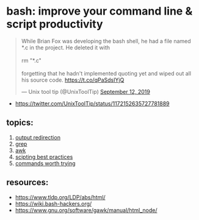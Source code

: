 
# bash: improve your command line & script productivity

<blockquote class="twitter-tweet" data-lang="en"><p lang="en" dir="ltr">While Brian Fox was developing the bash shell, he had a file named *.c in the project. He deleted it with<br><br>rm &quot;*.c&quot;<br><br>forgetting that he hadn&#39;t implemented quoting yet and wiped out all his source code. <a href="https://t.co/qPaSdsIYjQ">https://t.co/qPaSdsIYjQ</a></p>&mdash; Unix tool tip (@UnixToolTip) <a href="https://twitter.com/UnixToolTip/status/1172152635727781889?ref_src=twsrc%5Etfw">September 12, 2019</a></blockquote>
<script async src="https://platform.twitter.com/widgets.js" charset="utf-8"></script>

- https://twitter.com/UnixToolTip/status/1172152635727781889

## topics:

1. [output redirection](topics/output_redirection)
1. [grep](topics/grep)
1. [awk](topics/awk)
1. [scipting best practices](topics/scipting_best_practices)
1. [commands worth trying](topics/commands_worth_trying)

## resources:

- https://www.tldp.org/LDP/abs/html/
- https://wiki.bash-hackers.org/
- https://www.gnu.org/software/gawk/manual/html_node/

